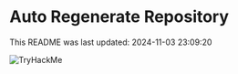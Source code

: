 # Auto Regenerate Repository

This README was last updated: 2024-11-03 23:09:20

 ![TryHackMe](https://tryhackme.com/badge/533634)